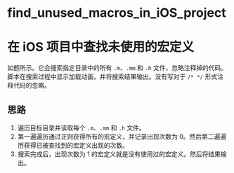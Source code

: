 # find_unused_macros_in_iOS_project
# 在 iOS 项目中查找未使用的宏定义

如题所示。它会搜索指定目录中的所有 `.m`、`.mm` 和 `.h` 文件，忽略注释掉的代码。脚本在搜索过程中显示加载动画，并将搜索结果输出。没有写对于 ``/* */`` 形式注释代码的忽略。

## 思路
1. 遍历目标目录并读取每个 `.m`、`.mm` 和 `.h` 文件。
2. 第一遍遍历通过正则获得所有的宏定义，并记录出现次数为 0。然后第二遍遍历获得已被查找到的宏定义出现的次数。
3. 搜索完成后，出现次数为 1 的宏定义就是没有使用过的宏定义。然后将结果输出。
